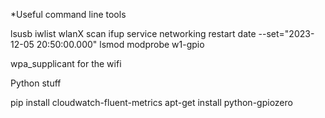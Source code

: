 *Useful command line tools

lsusb
iwlist wlanX scan
ifup
service networking restart
date --set="2023-12-05 20:50:00.000"
lsmod
modprobe w1-gpio


wpa_supplicant for the wifi

Python stuff

pip install cloudwatch-fluent-metrics
apt-get install python-gpiozero
